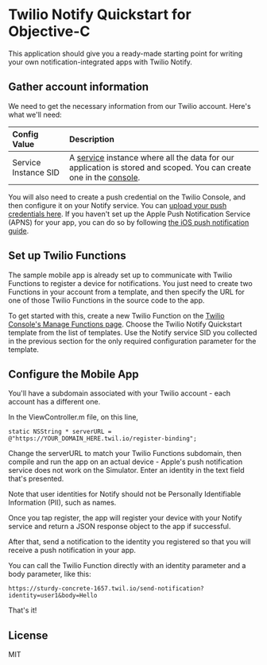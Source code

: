 # Twilio Notify Quickstart for Objective-C

This application should give you a ready-made starting point for writing your
own notification-integrated apps with Twilio Notify. 

## Gather account information

We need to get the necessary information from our Twilio account. Here's what we'll need:

Config Value  | Description
:-------------  |:-------------
Service Instance SID | A [service](https://www.twilio.com/docs/api/notifications/rest/services) instance where all the data for our application is stored and scoped. You can create one in the [console](https://www.twilio.com/console/notify/services).

You will also need to create a push credential on the Twilio Console, and then configure it on your Notify service. You can [upload your push credentials here](https://www.twilio.com/console/notify/credentials/create). If you haven't set up the Apple Push Notification Service (APNS) for your app, you can do so by following [the iOS push notification guide](https://www.twilio.com/docs/api/notifications/guides/configuring-ios-push-notifications).

## Set up Twilio Functions

The sample mobile app is already set up to communicate with Twilio Functions to register a device for notifications. You just need to create two Functions in your account from a template, and then specify the URL for one of those Twilio Functions in the source code to the app.

To get started with this, create a new Twilio Function on the [Twilio Console's Manage Functions page](https://www.twilio.com/console/runtime/functions/manage). Choose the Twilio Notify Quickstart template from the list of templates.
Use the Notify service SID you collected in the previous section for the only required configuration parameter for the template.

## Configure the Mobile App

You'll have a subdomain associated with your Twilio account - each account has a different one.

In the ViewController.m file, on this line,

    static NSString * serverURL = @"https://YOUR_DOMAIN_HERE.twil.io/register-binding";

    
Change the serverURL to match your Twilio Functions subdomain, then compile and run the app on an actual device - Apple's push notification service does not work on the Simulator. Enter an identity in the text field that's presented. 

Note that user identities for Notify should not be Personally Identifiable Information (PII), such as names. 

Once you tap register, the app will register your device with your Notify service and return a JSON response object to the app if successful. 

After that, send a notification to the identity you registered so that you will receive a push notification in your app. 

You can call the Twilio Function directly with an identity parameter and a body parameter, like this:

    https://sturdy-concrete-1657.twil.io/send-notification?identity=user1&body=Hello

That's it!

## License

MIT
